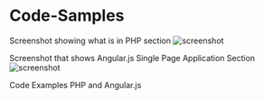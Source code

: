 # Code-Samples

Screenshot showing what is in PHP section
![screenshot](https://user-images.githubusercontent.com/8302413/33384533-42a7613e-d4f4-11e7-95d5-3e175bdb72a4.png)

Screenshot that shows Angular.js Single Page Application Section
![screenshot](https://user-images.githubusercontent.com/8302413/33384595-6d7edca2-d4f4-11e7-80d6-f64a551a53e0.png)

Code Examples PHP and Angular.js
